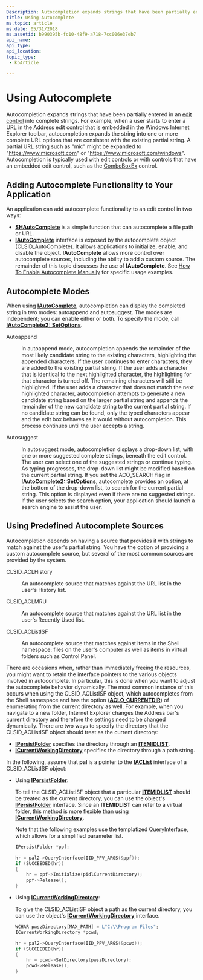 ```yaml
---
Description: Autocompletion expands strings that have been partially entered in an edit control into complete strings.
title: Using Autocomplete
ms.topic: article
ms.date: 05/31/2018
ms.assetid: b990395b-fc10-48f9-a718-7cc006e37eb7
api_name: 
api_type: 
api_location: 
topic_type: 
 - kbArticle

---
```


# Using Autocomplete

Autocompletion expands strings that have been partially entered in an [edit control](/windows/desktop/Controls/edit-controls) into complete strings. For example, when a user starts to enter a URL in the Address edit control that is embedded in the Windows Internet Explorer toolbar, autocompletion expands the string into one or more complete URL options that are consistent with the existing partial string. A partial URL string such as "mic" might be expanded to "https://www.microsoft.com" or "https://www.microsoft.com/windows". Autocompletion is typically used with edit controls or with controls that have an embedded edit control, such as the [ComboBoxEx](/windows/desktop/Controls/comboboxex-control-reference) control.

## Adding Autocomplete Functionality to Your Application

An application can add autocomplete functionality to an edit control in two ways:

-   [**SHAutoComplete**](/windows/desktop/api/shlwapi/nf-shlwapi-shautocomplete) is a simple function that can autocomplete a file path or URL.
-   [**IAutoComplete**](/windows/desktop/api/Shldisp/nn-shldisp-iautocomplete) interface is exposed by the autocomplete object (CLSID\_AutoComplete). It allows applications to initialize, enable, and disable the object. **IAutoComplete** allows more control over autocomplete sources, including the ability to add a custom source. The remainder of this topic discusses the use of **IAutoComplete**. See [How To Enable Autocomplete Manually](how-to-enable-autocomplete-manually.md) for specific usage examples.

## Autocomplete Modes

When using [**IAutoComplete**](/windows/desktop/api/Shldisp/nn-shldisp-iautocomplete), autocompletion can display the completed string in two modes: autoappend and autosuggest. The modes are independent; you can enable either or both. To specify the mode, call [**IAutoComplete2::SetOptions**](/windows/desktop/api/Shldisp/nf-shldisp-iautocomplete2-setoptions).

<dl> <dt>

<span id="Autoappend"></span><span id="autoappend"></span><span id="AUTOAPPEND"></span>Autoappend
</dt> <dd>

In autoappend mode, autocompletion appends the remainder of the most likely candidate string to the existing characters, highlighting the appended characters. If the user continues to enter characters, they are added to the existing partial string. If the user adds a character that is identical to the next highlighted character, the highlighting for that character is turned off. The remaining characters will still be highlighted. If the user adds a character that does not match the next highlighted character, autocompletion attempts to generate a new candidate string based on the larger partial string and appends the remainder of the new candidate string to the current partial string. If no candidate string can be found, only the typed characters appear and the edit box behaves as it would without autocompletion. This process continues until the user accepts a string.

</dd> <dt>

<span id="Autosuggest"></span><span id="autosuggest"></span><span id="AUTOSUGGEST"></span>Autosuggest
</dt> <dd>

In autosuggest mode, autocompletion displays a drop-down list, with one or more suggested complete strings, beneath the edit control. The user can select one of the suggested strings or continue typing. As typing progresses, the drop-down list might be modified based on the current partial string. If you set the ACO\_SEARCH flag in [**IAutoComplete2::SetOptions**](/windows/desktop/api/Shldisp/nf-shldisp-iautocomplete2-setoptions), autocomplete provides an option, at the bottom of the drop-down list, to search for the current partial string. This option is displayed even if there are no suggested strings. If the user selects the search option, your application should launch a search engine to assist the user.

</dd> </dl>

## Using Predefined Autocomplete Sources

Autocompletion depends on having a source that provides it with strings to match against the user's partial string. You have the option of providing a custom autocomplete source, but several of the most common sources are provided by the system.

<dl> <dt>

<span id="CLSID_ACLHistory"></span><span id="clsid_aclhistory"></span><span id="CLSID_ACLHISTORY"></span>CLSID\_ACLHistory
</dt> <dd>

An autocomplete source that matches against the URL list in the user's History list.

</dd> <dt>

<span id="CLSID_ACLMRU"></span><span id="clsid_aclmru"></span>CLSID\_ACLMRU
</dt> <dd>

An autocomplete source that matches against the URL list in the user's Recently Used list.

</dd> <dt>

<span id="CLSID_ACListISF"></span><span id="clsid_aclistisf"></span><span id="CLSID_ACLISTISF"></span>CLSID\_ACListISF
</dt> <dd>

An autocomplete source that matches against items in the Shell namespace: files on the user's computer as well as items in virtual folders such as Control Panel.

</dd> </dl>

There are occasions when, rather than immediately freeing the resources, you might want to retain the interface pointers to the various objects involved in autocomplete. In particular, this is done when you want to adjust the autocomplete behavior dynamically. The most common instance of this occurs when using the CLSID\_ACListISF object, which autocompletes from the Shell namespace and has the option ([**ACLO\_CURRENTDIR**](/windows/win32/api/shlobj_core/nn-shlobj_core-iaclist2)) of enumerating from the current directory as well. For example, when you navigate to a new folder, Internet Explorer changes the Address bar's current directory and therefore the settings need to be changed dynamically. There are two ways to specify the directory that the CLSID\_ACListISF object should treat as the current directory:

-   [**IPersistFolder**](/windows/desktop/api/shobjidl_core/nn-shobjidl_core-ipersistfolder) specifies the directory through an [**ITEMIDLIST**](/windows/desktop/api/Shtypes/ns-shtypes-itemidlist).
-   [**ICurrentWorkingDirectory**](/windows/win32/api/shlobj/nn-shlobj-icurrentworkingdirectory) specifies the directory through a path string.

In the following, assume that **pal** is a pointer to the [**IACList**](/windows/win32/api/shlobj_core/nn-shlobj_core-iaclist) interface of a CLSID\_ACListISF object:

-   Using [**IPersistFolder**](/windows/desktop/api/shobjidl_core/nn-shobjidl_core-ipersistfolder):

    To tell the CLSID\_ACListISF object that a particular [**ITEMIDLIST**](/windows/desktop/api/Shtypes/ns-shtypes-itemidlist) should be treated as the current directory, you can use the object's [**IPersistFolder**](/windows/desktop/api/shobjidl_core/nn-shobjidl_core-ipersistfolder) interface. Since an **ITEMIDLIST** can refer to a virtual folder, this method is more flexible than using [**ICurrentWorkingDirectory**](/windows/win32/api/shlobj/nn-shlobj-icurrentworkingdirectory).

    Note that the following examples use the templatized QueryInterface, which allows for a simplified parameter list.

    ```C++
    IPersistFolder *ppf;

    hr = pal2->QueryInterface(IID_PPV_ARGS(&ppf));   
    if (SUCCEEDED(hr))
    {
        hr = ppf->Initialize(pidlCurrentDirectory);
        ppf->Release();
    }
    ```

    

-   Using [**ICurrentWorkingDirectory**](/windows/win32/api/shlobj/nn-shlobj-icurrentworkingdirectory):

    To give the CLSID\_ACListISF object a path as the current directory, you can use the object's [**ICurrentWorkingDirectory**](/windows/win32/api/shlobj/nn-shlobj-icurrentworkingdirectory) interface.

    ```C++
    WCHAR pwszDirectory[MAX_PATH] = L"C:\\Program Files";
    ICurrentWorkingDirectory *pcwd;

    hr = pal2->QueryInterface(IID_PPV_ARGS(&pcwd));    
    if (SUCCEEDED(hr))
    {
        hr = pcwd->SetDirectory(pwszDirectory);
        pcwd->Release();
    }
    ```

    

 

 